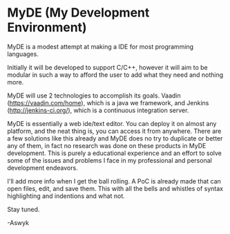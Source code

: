 # MyDE (My Development Environment)

MyDE is a modest attempt at making a IDE for most programming languages.

Initially it will be developed to support C/C++, however it will aim to be modular in such a way to afford the user to add what they need and nothing more.


MyDE will use 2 technologies to accomplish its goals. Vaadin (https://vaadin.com/home), which is a java we framework, and Jenkins (http://jenkins-ci.org/), which is a continuous integration server.

MyDE is essentially a web ide/text editor. You can deploy it on almost any platform, and the neat thing is, you can access it from anywhere. There are a few solutions like this already and MyDE does no try to duplicate or better any of them, in fact no research was done on these products in MyDE development. This is purely a educational experience and an effort to solve some of the issues and problems I face in my professional and personal development endeavors.

I'll add more info when I get the ball rolling. A PoC is already made that can open files, edit, and save them. This with all the bells and whistles of syntax highlighting and indentions and what not.

Stay tuned.

-Aswyk
